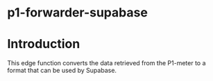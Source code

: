 # p1-forwarder-supabase

# Introduction
This edge function converts the data retrieved from the P1-meter to a format that can be used by Supabase.
